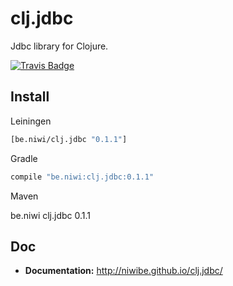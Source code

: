 # clj.jdbc

Jdbc library for Clojure.

[![Travis Badge](https://img.shields.io/travis/niwibe/clj.jdbc.svg?style=flat)](https://travis-ci.org/niwibe/clj.jdbc "Travis Badge")


## Install

Leiningen

```clojure
[be.niwi/clj.jdbc "0.1.1"]
```

Gradle

```groovy
compile "be.niwi:clj.jdbc:0.1.1"
```

Maven

<dependency>
  <groupId>be.niwi</groupId>
  <artifactId>clj.jdbc</artifactId>
  <version>0.1.1</version>
</dependency>


## Doc

- **Documentation:** http://niwibe.github.io/clj.jdbc/

